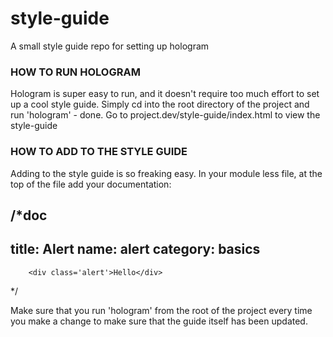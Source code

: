 style-guide
===========

A small style guide repo for setting up hologram

### HOW TO RUN HOLOGRAM

Hologram is super easy to run, and it doesn't require too much effort to set up a cool style guide.
Simply cd into the root directory of the project and run 'hologram' - done. 
Go to project.dev/style-guide/index.html to view the style-guide


### HOW TO ADD TO THE STYLE GUIDE

Adding to the style guide is so freaking easy. In your module less file, at the top of the file add your documentation:

/*doc
---
title: Alert
name: alert
category: basics
---
```html_example
    <div class='alert'>Hello</div>
```
*/

Make sure that you run 'hologram' from the root of the project every time you make a change to make sure that the guide itself has been updated.
